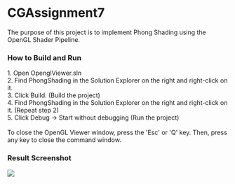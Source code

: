 # CGAssignment7

The purpose of this project is to implement Phong Shading using the OpenGL Shader Pipeline.

<h3>How to Build and Run</h3>
1. Open OpenglViewer.sln<br>
2. Find PhongShading in the Solution Explorer on the right and right-click on it.<br>
3. Click Build. (Build the project)<br>
4. Find PhongShading in the Solution Explorer on the right and right-click on it. (Repeat step 2)<br>
5. Click Debug -> Start without debugging (Run the project)
<br><br>
To close the OpenGL Viewer window, press the 'Esc' or 'Q' key. Then, press any key to close the command window.
<br>
<h3>Result Screenshot</h3>
<img src="https://github.com/user-attachments/assets/69bb6991-9ed1-4ab7-9dc9-2e350eb7f615">
